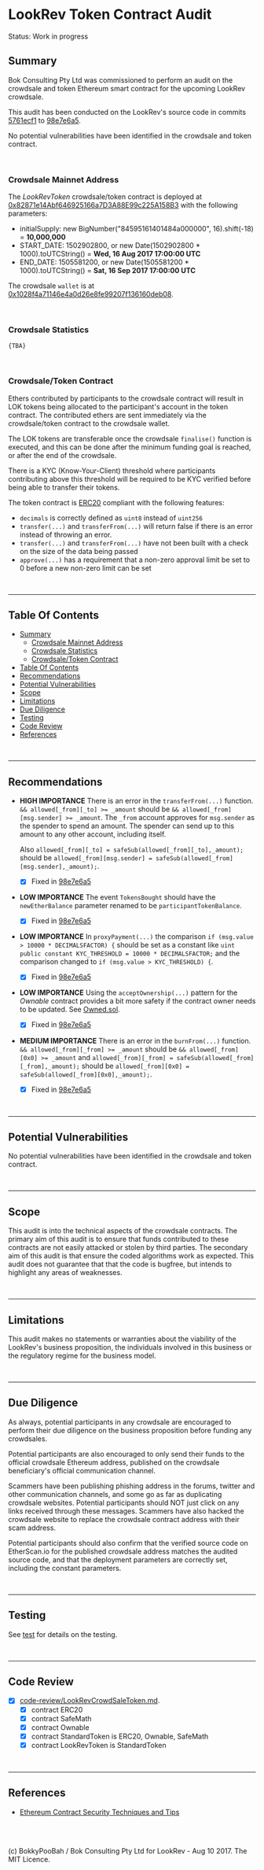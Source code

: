 # LookRev Token Contract Audit

Status: Work in progress

## Summary

Bok Consulting Pty Ltd was commissioned to perform an audit on the crowdsale and token Ethereum smart contract for the upcoming
LookRev crowdsale.

This audit has been conducted on the LookRev's source code in commits
[5761ecf1](https://github.com/LookRevTeam/LookRevToken/tree/5761ecf12e965af0a5b21caee9964e36b9b10466) to
[98e7e6a5](https://github.com/LookRevTeam/LookRevToken/tree/98e7e6a52a59d949e038968af34442e17ec24165).

No potential vulnerabilities have been identified in the crowdsale and token contract.

<br />

### Crowdsale Mainnet Address

The *LookRevToken* crowdsale/token contract is deployed at [0x82871e14Abf646925166a7D3A88E99c225A158B3](https://etherscan.io/address/0x82871e14Abf646925166a7D3A88E99c225A158B3#code) with the following parameters:

* initialSupply: new BigNumber("84595161401484a000000", 16).shift(-18) = **10,000,000**
* START_DATE: 1502902800, or new Date(1502902800 * 1000).toUTCString() = **Wed, 16 Aug 2017 17:00:00 UTC**
* END_DATE: 1505581200, or new Date(1505581200 * 1000).toUTCString() = **Sat, 16 Sep 2017 17:00:00 UTC**

The crowdsale `wallet` is at [0x1028f4a71146e4a0d26e8fe99207f136160deb08](https://etherscan.io/address/0x1028f4a71146e4a0d26e8fe99207f136160deb08).

<br />

### Crowdsale Statistics

`{TBA}`

<br />

### Crowdsale/Token Contract

Ethers contributed by participants to the crowdsale contract will result in LOK tokens being allocated to the participant's 
account in the token contract. The contributed ethers are sent immediately via the crowdsale/token contract to the crowdsale
wallet.

The LOK tokens are transferable once the crowdsale `finalise()` function is executed, and this can be done after the minimum
funding goal is reached, or after the end of the crowdsale.

There is a KYC (Know-Your-Client) threshold where participants contributing above this threshold will be required to be
KYC verified before being able to transfer their tokens.

The token contract is [ERC20](https://github.com/ethereum/eips/issues/20) compliant with the following features:

* `decimals` is correctly defined as `uint8` instead of `uint256`
* `transfer(...)` and `transferFrom(...)` will return false if there is an error instead of throwing an error.
* `transfer(...)` and `transferFrom(...)` have not been built with a check on the size of the data being passed
* `approve(...)` has a requirement that a non-zero approval limit be set to 0 before a new non-zero limit can be set

<br />

<hr />

## Table Of Contents

* [Summary](#summary)
  * [Crowdsale Mainnet Address](#crowdsale-mainnet-address)
  * [Crowdsale Statistics](#crowdsale-statistics)
  * [Crowdsale/Token Contract](#crowdsaletoken-contract)
* [Table Of Contents](#table-of-contents)
* [Recommendations](#recommendations)
* [Potential Vulnerabilities](#potential-vulnerabilities)
* [Scope](#scope)
* [Limitations](#limitations)
* [Due Diligence](#due-diligence)
* [Testing](#testing)
* [Code Review](#code-review)
* [References](#references)

<br />

<hr />

## Recommendations

* **HIGH IMPORTANCE** There is an error in the `transferFrom(...)` function. `&& allowed[_from][_to] >= _amount` should be
  `&& allowed[_from][msg.sender] >= _amount`. The `_from` account approves for `msg.sender` as the spender to spend an amount. The
  spender can send up to this amount to any other account, including itself.

  Also `allowed[_from][_to] = safeSub(allowed[_from][_to],_amount);` should be `allowed[_from][msg.sender] = safeSub(allowed[_from][msg.sender],_amount);`.

  * [x] Fixed in [98e7e6a5](https://github.com/LookRevTeam/LookRevToken/tree/98e7e6a52a59d949e038968af34442e17ec24165)

* **LOW IMPORTANCE** The event `TokensBought` should have the `newEtherBalance` parameter renamed to be `participantTokenBalance`.

  * [x] Fixed in [98e7e6a5](https://github.com/LookRevTeam/LookRevToken/tree/98e7e6a52a59d949e038968af34442e17ec24165)

* **LOW IMPORTANCE** In `proxyPayment(...)` the comparison `if (msg.value > 10000 * DECIMALSFACTOR) {` should be set as a constant like 
  `uint public constant KYC_THRESHOLD = 10000 * DECIMALSFACTOR;` and the comparison changed to
  `if (msg.value > KYC_THRESHOLD) {`.

  * [x] Fixed in [98e7e6a5](https://github.com/LookRevTeam/LookRevToken/tree/98e7e6a52a59d949e038968af34442e17ec24165)

* **LOW IMPORTANCE** Using the `acceptOwnership(...)` pattern for the *Ownable* contract provides a bit more safety if the contract owner needs to be updated. See [Owned.sol](https://github.com/openanx/OpenANXToken/blob/master/contracts/Owned.sol#L51-L55).

  * [x] Fixed in [98e7e6a5](https://github.com/LookRevTeam/LookRevToken/tree/98e7e6a52a59d949e038968af34442e17ec24165)

* **MEDIUM IMPORTANCE** There is an error in the `burnFrom(...)` function. `&& allowed[_from][_from] >= _amount` should be `&& allowed[_from][0x0] >= _amount`
  and `allowed[_from][_from] = safeSub(allowed[_from][_from],_amount);` should be `allowed[_from][0x0] = safeSub(allowed[_from][0x0],_amount);`.

  * [x] Fixed in [98e7e6a5](https://github.com/LookRevTeam/LookRevToken/tree/98e7e6a52a59d949e038968af34442e17ec24165)

<br />

<hr />

## Potential Vulnerabilities

No potential vulnerabilities have been identified in the crowdsale and token contract.

<br />

<hr />

## Scope

This audit is into the technical aspects of the crowdsale contracts. The primary aim of this audit is to ensure that funds contributed to
these contracts are not easily attacked or stolen by third parties. The secondary aim of this audit is that ensure the coded algorithms work
as expected. This audit does not guarantee that that the code is bugfree, but intends to highlight any areas of weaknesses.

<br />

<hr />

## Limitations

This audit makes no statements or warranties about the viability of the LookRev's business proposition, the individuals involved in
this business or the regulatory regime for the business model.

<br />

<hr />

## Due Diligence

As always, potential participants in any crowdsale are encouraged to perform their due diligence on the business proposition before funding
any crowdsales.

Potential participants are also encouraged to only send their funds to the official crowdsale Ethereum address, published on the
crowdsale beneficiary's official communication channel.

Scammers have been publishing phishing address in the forums, twitter and other communication channels, and some go as far as duplicating
crowdsale websites. Potential participants should NOT just click on any links received through these messages. Scammers have also hacked
the crowdsale website to replace the crowdsale contract address with their scam address.
 
Potential participants should also confirm that the verified source code on EtherScan.io for the published crowdsale address matches the
audited source code, and that the deployment parameters are correctly set, including the constant parameters.

<br />

<hr />

## Testing

See [test](test) for details on the testing.

<br />

<hr />

## Code Review

* [x] [code-review/LookRevCrowdSaleToken.md](code-review/LookRevCrowdSaleToken.md).
  * [x] contract ERC20 
  * [x] contract SafeMath 
  * [x] contract Ownable 
  * [x] contract StandardToken is ERC20, Ownable, SafeMath 
  * [x] contract LookRevToken is StandardToken

<br />

<hr />

## References

* [Ethereum Contract Security Techniques and Tips](https://github.com/ConsenSys/smart-contract-best-practices)

<br />

<br />

(c) BokkyPooBah / Bok Consulting Pty Ltd for LookRev - Aug 10 2017. The MIT Licence.